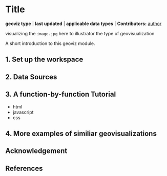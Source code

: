 # Title

**geoviz type** | **last updated** | **applicable data types** | **Contributors:** [author](https://github.com/xxxx)

visualizing the `image.jpg` here to illustrator the type of geovisualization

A short introduction to this geoviz module.

## 1\. Set up the workspace

## 2\. Data Sources

## 3\. A function-by-function Tutorial

- html
- javascript
- css

## 4\. More examples of similiar geovisualizations

## Acknowledgement

## References


